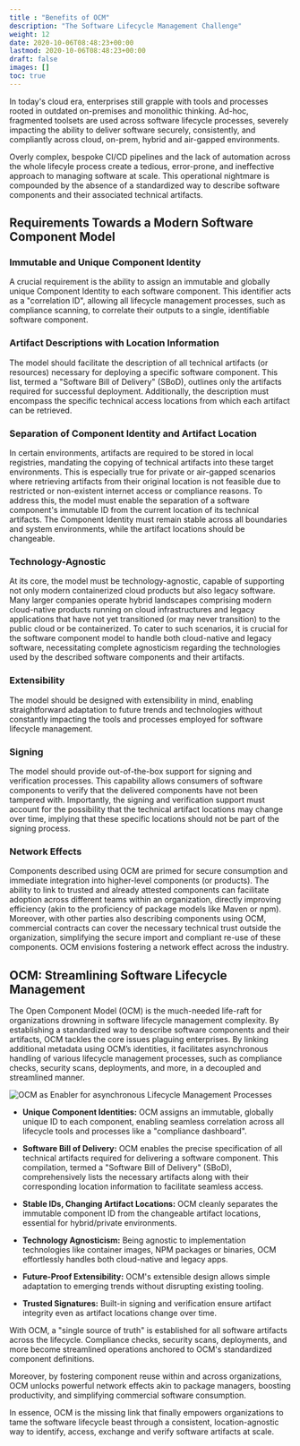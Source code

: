 ```yaml
---
title : "Benefits of OCM"
description: "The Software Lifecycle Management Challenge"
weight: 12
date: 2020-10-06T08:48:23+00:00
lastmod: 2020-10-06T08:48:23+00:00
draft: false
images: []
toc: true
---
```


In today's cloud era, enterprises still grapple with tools and processes rooted in outdated on-premises and monolithic thinking. Ad-hoc, fragmented toolsets are used across software lifecycle processes, severely impacting the ability to deliver software securely, consistently, and compliantly across cloud, on-prem, hybrid and air-gapped environments.

Overly complex, bespoke CI/CD pipelines and the lack of automation across the whole lifecyle process create a tedious, error-prone, and ineffective approach to managing software at scale. This operational nightmare is compounded by the absence of a standardized way to describe software components and their associated technical artifacts.

## Requirements Towards a Modern Software Component Model

### Immutable and Unique Component Identity

A crucial requirement is the ability to assign an immutable and globally unique Component Identity to each software component. This identifier acts as a "correlation ID", allowing all lifecycle management processes, such as compliance scanning, to correlate their outputs to a single, identifiable software component.

### Artifact Descriptions with Location Information

The model should facilitate the description of all technical artifacts (or resources) necessary for deploying a specific software component. This list, termed a "Software Bill of Delivery" (SBoD), outlines only the artifacts required for successful deployment. Additionally, the description must encompass the specific technical access locations from which each artifact can be retrieved.

### Separation of Component Identity and Artifact Location

In certain environments, artifacts are required to be stored in local registries, mandating the copying of technical artifacts into these target environments. This is especially true for private or air-gapped scenarios where retrieving artifacts from their original location is not feasible due to restricted or non-existent internet access or compliance reasons. To address this, the model must enable the separation of a software component's immutable ID from the current location of its technical artifacts. The Component Identity must remain stable across all boundaries and system environments, while the artifact locations should be changeable.

### Technology-Agnostic

At its core, the model must be technology-agnostic, capable of supporting not only modern containerized cloud products but also legacy software. Many larger companies operate hybrid landscapes comprising modern cloud-native products running on cloud infrastructures and legacy applications that have not yet transitioned (or may never transition) to the public cloud or be containerized. To cater to such scenarios, it is crucial for the software component model to handle both cloud-native and legacy software, necessitating complete agnosticism regarding the technologies used by the described software components and their artifacts.

### Extensibility

The model should be designed with extensibility in mind, enabling straightforward adaptation to future trends and technologies without constantly impacting the tools and processes employed for software lifecycle management.

### Signing

The model should provide out-of-the-box support for signing and verification processes. This capability allows consumers of software components to verify that the delivered components have not been tampered with. Importantly, the signing and verification support must account for the possibility that the technical artifact locations may change over time, implying that these specific locations should not be part of the signing process.

### Network Effects

Components described using OCM are primed for secure consumption and immediate integration into higher-level components (or products). The ability to link to trusted and already attested components can facilitate adoption across different teams within an organization, directly improving efficiency (akin to the proficiency of package models like Maven or npm). Moreover, with other parties also describing components using OCM, commercial contracts can cover the necessary technical trust outside the organization, simplifying the secure import and compliant re-use of these components. OCM envisions fostering a network effect across the industry.

## OCM: Streamlining Software Lifecycle Management

The Open Component Model (OCM) is the much-needed life-raft for organizations drowning in software lifecycle management complexity. By establishing a standardized way to describe software components and their artifacts, OCM tackles the core issues plaguing enterprises. By linking additional metadata using OCM’s identities, it facilitates asynchronous handling of various lifecycle management processes, such as compliance checks, security scans, deployments, and more, in a decoupled and streamlined manner.

![OCM as Enabler for asynchronous Lifecycle Management Processes](/images/ocm-benefits-lm-processes-with-ocm-bluebg.png)
<br>

- **Unique Component Identities:** OCM assigns an immutable, globally unique ID to each component, enabling seamless correlation across all lifecycle tools and processes like a "compliance dashboard".
  
- **Software Bill of Delivery:** OCM enables the precise specification of all technical artifacts required for delivering a software component. This compilation, termed a "Software Bill of Delivery" (SBoD), comprehensively lists the necessary artifacts along with their corresponding location information to facilitate seamless access.

- **Stable IDs, Changing Artifact Locations:** OCM cleanly separates the immutable component ID from the changeable artifact locations, essential for hybrid/private environments.

- **Technology Agnosticism:** Being agnostic to implementation technologies like container images, NPM packages or binaries, OCM effortlessly handles both cloud-native and legacy apps.

- **Future-Proof Extensibility:** OCM's extensible design allows simple adaptation to emerging trends without disrupting existing tooling.

- **Trusted Signatures:** Built-in signing and verification ensure artifact integrity even as artifact locations change over time.
  
With OCM, a "single source of truth" is established for all software artifacts across the lifecycle. Compliance checks, security scans, deployments, and more become streamlined operations anchored to OCM's standardized component definitions.

Moreover, by fostering component reuse within and across organizations, OCM unlocks powerful network effects akin to package managers, boosting productivity, and simplifying commercial software consumption.

In essence, OCM is the missing link that finally empowers organizations to tame the software lifecycle beast through a consistent, location-agnostic way to identify, access, exchange and verify software artifacts at scale.
